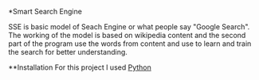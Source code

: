 *Smart Search Engine

SSE is basic model of Seach Engine or what people say "Google Search". The working of the model is based on wikipedia content and the second part of the program use the words from content and use to learn and train the search for better understanding.

**Installation
For this project I used [Python](https://www.python.org/downloads/release/python-391/)